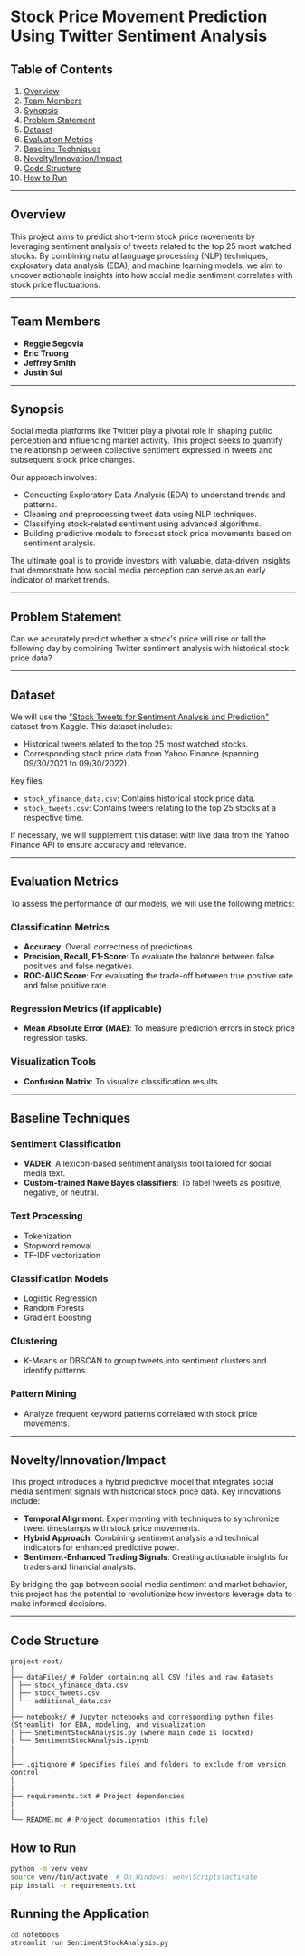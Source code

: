 # Stock Price Movement Prediction Using Twitter Sentiment Analysis

## Table of Contents
1. [Overview](#overview)
2. [Team Members](#team-members)
3. [Synopsis](#synopsis)
4. [Problem Statement](#problem-statement)
5. [Dataset](#dataset)
6. [Evaluation Metrics](#evaluation-metrics)
7. [Baseline Techniques](#baseline-techniques)
8. [Novelty/Innovation/Impact](#noveltyinnovationimpact)
9. [Code Structure](#code-structure)
10. [How to Run](#how-to-run)

---

## Overview
This project aims to predict short-term stock price movements by leveraging sentiment analysis of tweets related to the top 25 most watched stocks. By combining natural language processing (NLP) techniques, exploratory data analysis (EDA), and machine learning models, we aim to uncover actionable insights into how social media sentiment correlates with stock price fluctuations.

---

## Team Members
- **Reggie Segovia**
- **Eric Truong**
- **Jeffrey Smith**
- **Justin Sui**

---

## Synopsis
Social media platforms like Twitter play a pivotal role in shaping public perception and influencing market activity. This project seeks to quantify the relationship between collective sentiment expressed in tweets and subsequent stock price changes. 

Our approach involves:
- Conducting Exploratory Data Analysis (EDA) to understand trends and patterns.
- Cleaning and preprocessing tweet data using NLP techniques.
- Classifying stock-related sentiment using advanced algorithms.
- Building predictive models to forecast stock price movements based on sentiment analysis.

The ultimate goal is to provide investors with valuable, data-driven insights that demonstrate how social media perception can serve as an early indicator of market trends.

---

## Problem Statement
Can we accurately predict whether a stock's price will rise or fall the following day by combining Twitter sentiment analysis with historical stock price data?

---

## Dataset
We will use the ["Stock Tweets for Sentiment Analysis and Prediction"](https://www.kaggle.com/datasets/equinxx/stock-tweets-for-sentiment-analysis-and-prediction) dataset from Kaggle. This dataset includes:
- Historical tweets related to the top 25 most watched stocks.
- Corresponding stock price data from Yahoo Finance (spanning 09/30/2021 to 09/30/2022).

Key files:
- `stock_yfinance_data.csv`: Contains historical stock price data.
- `stock_tweets.csv`: Contains tweets relating to the top 25 stocks at a respective time.

If necessary, we will supplement this dataset with live data from the Yahoo Finance API to ensure accuracy and relevance.

---

## Evaluation Metrics
To assess the performance of our models, we will use the following metrics:

### Classification Metrics
- **Accuracy**: Overall correctness of predictions.
- **Precision, Recall, F1-Score**: To evaluate the balance between false positives and false negatives.
- **ROC-AUC Score**: For evaluating the trade-off between true positive rate and false positive rate.

### Regression Metrics (if applicable)
- **Mean Absolute Error (MAE)**: To measure prediction errors in stock price regression tasks.

### Visualization Tools
- **Confusion Matrix**: To visualize classification results.

---

## Baseline Techniques
### Sentiment Classification
- **VADER**: A lexicon-based sentiment analysis tool tailored for social media text.
- **Custom-trained Naive Bayes classifiers**: To label tweets as positive, negative, or neutral.

### Text Processing
- Tokenization
- Stopword removal
- TF-IDF vectorization

### Classification Models
- Logistic Regression
- Random Forests
- Gradient Boosting

### Clustering
- K-Means or DBSCAN to group tweets into sentiment clusters and identify patterns.

### Pattern Mining
- Analyze frequent keyword patterns correlated with stock price movements.

---

## Novelty/Innovation/Impact
This project introduces a hybrid predictive model that integrates social media sentiment signals with historical stock price data. Key innovations include:
- **Temporal Alignment**: Experimenting with techniques to synchronize tweet timestamps with stock price movements.
- **Hybrid Approach**: Combining sentiment analysis and technical indicators for enhanced predictive power.
- **Sentiment-Enhanced Trading Signals**: Creating actionable insights for traders and financial analysts.

By bridging the gap between social media sentiment and market behavior, this project has the potential to revolutionize how investors leverage data to make informed decisions.

---

## Code Structure
```
project-root/
│
├── dataFiles/ # Folder containing all CSV files and raw datasets
│ ├── stock_yfinance_data.csv
│ ├── stock_tweets.csv
│ └── additional_data.csv
│
├── notebooks/ # Jupyter notebooks and corresponding python files (Streamlit) for EDA, modeling, and visualization
│ ├── SnetimentStockAnalysis.py (where main code is located)
| └── SentimentStockAnalysis.ipynb
|
│
├── .gitignore # Specifies files and folders to exclude from version control
│
|
├── requirements.txt # Project dependencies
|
|
└── README.md # Project documentation (this file)
```

## How to Run

```bash
python -m venv venv
source venv/bin/activate  # On Windows: venv\Scripts\activate
pip install -r requirements.txt
```

## Running the Application

```bash
cd notebooks
streamlit run SentimentStockAnalysis.py
```
